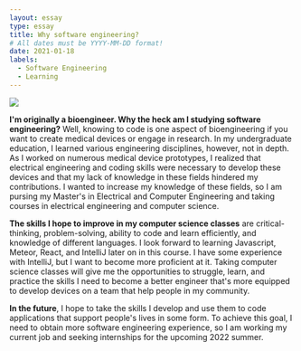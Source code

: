 ```yaml
---
layout: essay
type: essay
title: Why software engineering?
# All dates must be YYYY-MM-DD format!
date: 2021-01-18
labels:
  - Software Engineering
  - Learning
---
```


<img class="ui image" src="https://www.stevens.edu/sites/stevens_edu/files/Machine-Learning-v2-shutterstock_1092234560_0.jpg">

**I'm originally a bioengineer. Why the heck am I studying software engineering?** Well, knowing to code is one aspect of bioengineering if you want to create medical devices or engage in research. In my undergraduate education, I learned various engineering disciplines, however, not in depth. As I worked on numerous medical device prototypes, I realized that electrical engineering and coding skills were necessary to develop these devices and that my lack of knowledge in these fields hindered my contributions. I wanted to increase my knowledge of these fields, so I am pursing my Master's in Electrical and Computer Engineering and taking courses in electrical engineering and computer science.

**The skills I hope to improve in my computer science classes** are critical-thinking, problem-solving, ability to code and learn efficiently, and knowledge of different languages. I look forward to learning Javascript, Meteor, React, and IntelliJ later on in this course. I have some experience with IntelliJ, but I want to become more proficient at it. Taking computer science classes will give me the opportunities to struggle, learn, and practice the skills I need to become a better engineer that's more equipped to develop devices on a team that help people in my community.

**In the future**, I hope to take the skills I develop and use them to code applications that support people's lives in some form. To achieve this goal, I need to obtain more software engineering experience, so I am working my current job and seeking internships for the upcoming 2022 summer.

